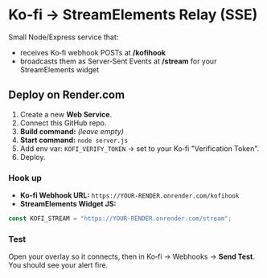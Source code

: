 
# Ko‑fi → StreamElements Relay (SSE)

Small Node/Express service that:
- receives Ko‑fi webhook POSTs at **/kofihook**
- broadcasts them as Server‑Sent Events at **/stream** for your StreamElements widget

## Deploy on Render.com
1. Create a new **Web Service**.
2. Connect this GitHub repo.
3. **Build command:** *(leave empty)*
4. **Start command:** `node server.js`
5. Add env var: `KOFI_VERIFY_TOKEN` → set to your Ko‑fi "Verification Token".
6. Deploy.

### Hook up
- **Ko‑fi Webhook URL:** `https://YOUR-RENDER.onrender.com/kofihook`
- **StreamElements Widget JS:**

```js
const KOFI_STREAM = "https://YOUR-RENDER.onrender.com/stream";
```

### Test
Open your overlay so it connects, then in Ko‑fi → Webhooks → **Send Test**.
You should see your alert fire.
